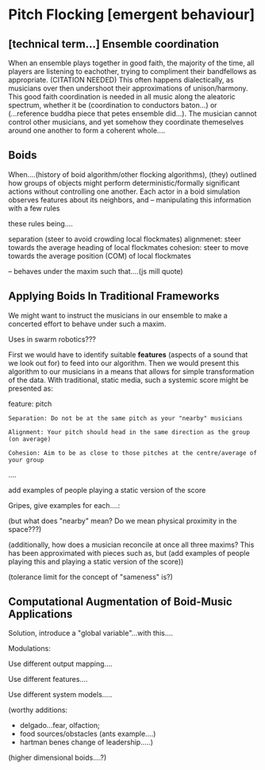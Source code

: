 # Pitch Flocking [emergent behaviour]


## [technical term...] Ensemble coordination

When an ensemble plays together in good faith, the majority of the time, all players are listening to eachother, trying to compliment their bandfellows as appropriate. (CITATION NEEDED) This often happens dialectically, as musicians over then undershoot their approximations of unison/harmony. This good faith coordination is needed in all music along the aleatoric spectrum, whether it be (coordination to conductors baton...) or (...reference buddha piece that petes ensemble did...). The musician cannot control other musicians, and yet somehow they coordinate themeselves around one another to form a coherent whole....

## Boids

When....(history of boid algorithm/other flocking algorithms), (they) outlined how groups of objects might perform deterministic/formally significant actions without controlling one another. Each actor in a boid simulation observes features about its neighbors, and – manipulating this information with a few rules 

these rules being....

separation (steer to avoid crowding local flockmates)
alignmenet: steer towards the average heading of local flockmates
cohesion: steer to move towards the average position (COM) of local flockmates

– behaves under the maxim such that....(js mill quote)

## Applying Boids In Traditional Frameworks

We might want to instruct the musicians in our ensemble to make a concerted effort to behave under such a maxim. 

Uses in swarm robotics???

First we would have to identify suitable **features** (aspects of a sound that we look out for) to feed into our algorithm. Then we would present this algorithm to our musicians in a means that allows for simple transformation of the data. With traditional, static media, such a systemic score might be presented as:

feature: pitch

    Separation: Do not be at the same pitch as your "nearby" musicians

    Alignment: Your pitch should head in the same direction as the group (on average)

    Cohesion: Aim to be as close to those pitches at the centre/average of your group

....

add examples of people playing a static version of the score



Gripes, give examples for each....:

(but what does "nearby" mean? Do we mean physical proximity in the space???)

(additionally, how does a musician reconcile at once all three maxims? This has been approximated with pieces such as, but (add examples of people playing this and playing a static version of the score))

(tolerance limit for the concept of "sameness" is?)



## Computational Augmentation of Boid-Music Applications 


Solution, introduce a "global variable"...with this....



Modulations:

Use different output mapping....

Use different features....

Use different system models.....

(worthy additions: 
- delgado...fear, olfaction; 
- food sources/obstacles (ants example....)
- hartman benes change of leadership.....)

(higher dimensional boids....?)